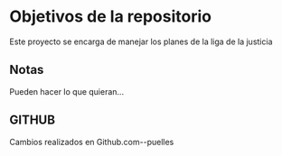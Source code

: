 # Objetivos de la repositorio

Este proyecto se encarga de manejar los planes de la liga de la justicia


## Notas
Pueden hacer lo que quieran...

## GITHUB
Cambios realizados en Github.com--puelles
